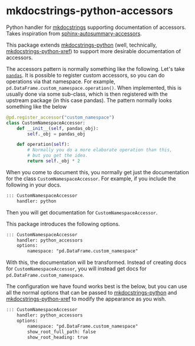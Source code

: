 # mkdocstrings-python-accessors

Python handler for [mkdocstrings](https://github.com/mkdocstrings/mkdocstrings)
supporting documentation of accessors.
Takes inspiration from [sphinx-autosummary-accessors](https://github.com/xarray-contrib/sphinx-autosummary-accessors).

This package extends [mkdocstrings-python](https://github.com/mkdocstrings/python)
(well, technically, [mkdocstrings-python-xref](https://github.com/analog-garage/mkdocstrings-python-xref))
to support more desirable documentation of accessors.

The accessors pattern is normally something like the following.
Let's take [`pandas`](https://pandas.pydata.org/docs/development/extending.html#registering-custom-accessors).
It is possible to register custom accessors, so you can do operations via that namespace.
For example, `pd.DataFrame.custom_namespace.operation()`.
When implemented, this is usually done via some sub-class,
which is then registered with the upstream package (in this case pandas).
The pattern normally looks something like the below

```python
@pd.register_accessor("custom_namespace")
class CustomNamespaceAccessor:
    def __init__(self, pandas_obj):
        self._obj = pandas_obj

    def operation(self):
        # Normally you do a more elaborate operation than this,
        # but you get the idea.
        return self._obj * 2
```

When you come to document this,
you normally get just the documentation for the class `CustomNamespaceAccessor`.
For example, if you include the following in your docs.

```md
::: CustomNamespaceAccessor
    handler: python
```

Then you will get documentation for `CustomNamespaceAccessor`.

This package introduces the following options.

```md
::: CustomNamespaceAccessor
    handler: python_accessors
    options:
        namespace: "pd.DataFrame.custom_namespace"
```

With this, the documentation will be transformed.
Instead of creating docs for `CustomNamespaceAccessor`,
you will instead get docs for `pd.DataFrame.custom_namespace`.

The configuration we have found works best is the below,
but you can use all the normal options that can be passed to
[mkdocstrings-python](https://github.com/mkdocstrings/python)
and [mkdocstrings-python-xref](https://github.com/analog-garage/mkdocstrings-python-xref)
to modify the appearance as you wish.

```md
::: CustomNamespaceAccessor
    handler: python_accessors
    options:
        namespace: "pd.DataFrame.custom_namespace"
        show_root_full_path: false
        show_root_heading: true
```
